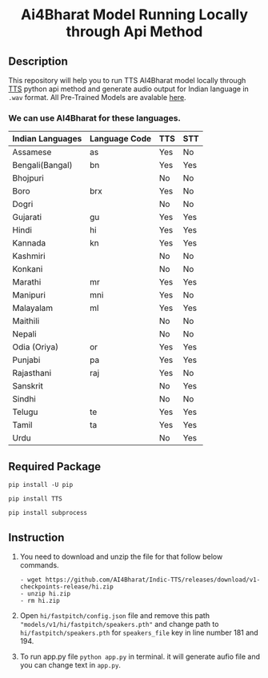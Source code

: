 <h1 align="center">
    <b> Ai4Bharat Model Running Locally through Api Method</b> 
<br>
</h1>

## Description
This repository will help you to run TTS AI4Bharat model locally through <a href='https://pypi.org/project/TTS/'>TTS</a> python api method and generate audio output for Indian language in ```.wav``` format. All Pre-Trained Models are avalable <a href='https://github.com/AI4Bharat/Indic-TTS/releases/tag/v1-checkpoints-release'>here</a>.


### We can use AI4Bharat for these languages.
| Indian Languages | Language Code | TTS  | STT |
|------------------|---------------|------|-----|
| Assamese         | as            | Yes  | No  |
| Bengali(Bangal)  | bn            | Yes  | Yes |
| Bhojpuri         |               | No   | No  |
| Boro             | brx           | Yes  | No  |
| Dogri            |               | No   | No  |
| Gujarati         | gu            | Yes  | Yes |
| Hindi            | hi            | Yes  | Yes |
| Kannada          | kn            | Yes  | Yes |
| Kashmiri         |               | No   | No  |
| Konkani          |               | No   | No  |
| Marathi          | mr            | Yes  | Yes |
| Manipuri         | mni           | Yes  | No  |
| Malayalam        | ml            | Yes  | Yes |
| Maithili         |               | No   | No  |
| Nepali           |               | No   | No  |
| Odia (Oriya)     | or            | Yes  | Yes |
| Punjabi          | pa            | Yes  | Yes |
| Rajasthani       | raj           | Yes  | No  |
| Sanskrit         |               | No   | Yes |
| Sindhi           |               | No   | No  |
| Telugu           | te            | Yes  | Yes |
| Tamil            | ta            | Yes  | Yes |
| Urdu             |               | No   | Yes |

## Required Package 

```pip install -U pip```

```pip install TTS```

```pip install subprocess```


## Instruction

1. You need to download and unzip the file for that follow below commands.
    
    ```
    - wget https://github.com/AI4Bharat/Indic-TTS/releases/download/v1-checkpoints-release/hi.zip
    - unzip hi.zip
    - rm hi.zip
    ```

2. Open ```hi/fastpitch/config.json``` file and remove this path ```"models/v1/hi/fastpitch/speakers.pth"``` and change path to ```hi/fastpitch/speakers.pth``` for ```speakers_file``` key in line number 181 and 194.

3. To run app.py file ```python app.py``` in terminal. it will generate aufio file and you can change text in ```app.py```.